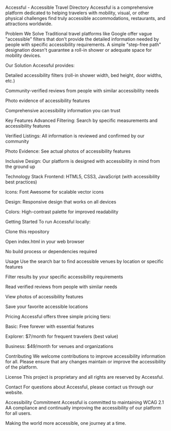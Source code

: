 Accessful - Accessible Travel Directory
Accessful is a comprehensive platform dedicated to helping travelers with mobility, visual, or other physical challenges find truly accessible accommodations, restaurants, and attractions worldwide.

Problem We Solve
Traditional travel platforms like Google offer vague "accessible" filters that don't provide the detailed information needed by people with specific accessibility requirements. A simple "step-free path" designation doesn't guarantee a roll-in shower or adequate space for mobility devices.

Our Solution
Accessful provides:

Detailed accessibility filters (roll-in shower width, bed height, door widths, etc.)

Community-verified reviews from people with similar accessibility needs

Photo evidence of accessibility features

Comprehensive accessibility information you can trust

Key Features
Advanced Filtering: Search by specific measurements and accessibility features

Verified Listings: All information is reviewed and confirmed by our community

Photo Evidence: See actual photos of accessibility features

Inclusive Design: Our platform is designed with accessibility in mind from the ground up

Technology Stack
Frontend: HTML5, CSS3, JavaScript (with accessibility best practices)

Icons: Font Awesome for scalable vector icons

Design: Responsive design that works on all devices

Colors: High-contrast palette for improved readability

Getting Started
To run Accessful locally:

Clone this repository

Open index.html in your web browser

No build process or dependencies required

Usage
Use the search bar to find accessible venues by location or specific features

Filter results by your specific accessibility requirements

Read verified reviews from people with similar needs

View photos of accessibility features

Save your favorite accessible locations

Pricing
Accessful offers three simple pricing tiers:

Basic: Free forever with essential features

Explorer: $7/month for frequent travelers (best value)

Business: $49/month for venues and organizations

Contributing
We welcome contributions to improve accessibility information for all. Please ensure that any changes maintain or improve the accessibility of the platform.

License
This project is proprietary and all rights are reserved by Accessful.

Contact
For questions about Accessful, please contact us through our website.

Accessibility Commitment
Accessful is committed to maintaining WCAG 2.1 AA compliance and continually improving the accessibility of our platform for all users.

Making the world more accessible, one journey at a time.
